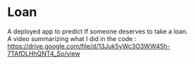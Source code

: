# Loan
A deployed app to predict If someone deserves to take a loan.                         
A video summarizing what I did in the code : 
https://drive.google.com/file/d/13Juk5yWc3O3WW45h-7TAfDLHhQNT4_So/view
